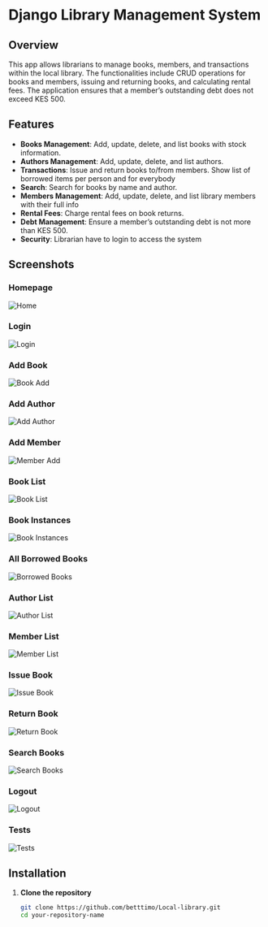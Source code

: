 # Django Library Management System

## Overview
This app allows librarians to manage books, members, and transactions within the local library. The functionalities include CRUD operations for books and members, issuing and returning books, and calculating rental fees. The application ensures that a member’s outstanding debt does not exceed KES 500.

## Features
- **Books Management**: Add, update, delete, and list books with stock information.
- **Authors Management**: Add, update, delete, and list authors.
- **Transactions**: Issue and return books to/from members. Show list of borrowed items per person and for everybody
- **Search**: Search for books by name and author.
- **Members Management**: Add, update, delete, and list library members with their full info
- **Rental Fees**: Charge rental fees on book returns.
- **Debt Management**: Ensure a member’s outstanding debt is not more than KES 500.
- **Security**: Librarian have to login to access the system

## Screenshots
### Homepage
![Home](screenshots/home.png)
### Login
![Login](screenshots/login.png)
### Add Book
![Book Add](screenshots/add_book.png)
### Add Author
![Add Author](screenshots/add_author.png)
### Add Member
![Member Add](screenshots/add_member.png)
### Book List
![Book List](screenshots/book_list.png)
### Book Instances
![Book Instances](screenshots/book_instances.png)
### All Borrowed Books
![Borrowed Books](screenshots/all_borrowed_books.png)
### Author List
![Author List](screenshots/author_list.png)
### Member List
![Member List](screenshots/member_list.png)
### Issue Book
![Issue Book](screenshots/issue_book.png)
### Return Book
![Return Book](screenshots/return_book.png)
### Search Books
![Search Books](screenshots/search_books.png)
### Logout
![Logout](screenshots/logout.png)

### Tests
![Tests](screenshots/Tests.png)

## Installation

1. **Clone the repository**
   ```sh
   git clone https://github.com/betttimo/Local-library.git
   cd your-repository-name
